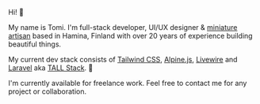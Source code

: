 Hi! 👋 

My name is Tomi. I'm full-stack developer, UI/UX designer & [miniature artisan](https://www.pienoismallit.net/profiilit/1/kuvat/) based in Hamina, Finland with over 20 years of experience building beautiful things.

My current dev stack consists of [Tailwind CSS](https://github.com/tailwindcss/tailwindcss), [Alpine.js](https://github.com/alpinejs/alpine), [Livewire](https://github.com/livewire/livewire) and [Laravel](https://github.com/laravel/laravel) aka [TALL Stack](https://tallstack.dev/). 🎉

I'm currently available for freelance work. Feel free to contact me for any project or collaboration.
